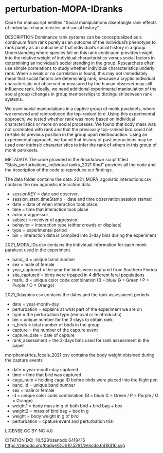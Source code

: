# perturbation-MOPA-IDranks

Code for manuscript entitled "Social manipulations disentangle rank effects of individual characteristics and social history"

DESCRIPTION
Dominance rank systems can be conceptualized as a continuum from rank purely as an outcome of the individual’s phenotype to rank purely as an outcome of that individual’s social history in a group. Understanding where species fall on this rank continuum provides insight into the relative weight of individual characteristics versus social factors in determining an individual’s social standing in the group. Researchers often use simple correlations to study whether individual characteristics underly rank. When a weak or no correlation is found, this may not immediately mean that social factors are determining rank, because a cryptic individual characteristic not observed or measured by the human observer may still influence rank. Ideally, we need additional experimental manipulation of the social group (changes in group membership) to distinguish between rank systems. 

We used social manipulations in a captive group of monk parakeets, where we removed and reintroduced the top-ranked bird. Using this experimental approach, we tested whether rank was more based on individual characteristics or more on social processes. We found that body mass was not correlated with rank and that the previously top-ranked bird could not re-take its previous position in the group upon reintroduction. Using an experimental approach, we found that history of past interactions may be used over intrinsic characteristics to infer the rank of others in this group of monk parakeets. 

METADATA
The code provided in the Rmarkdown script titled "Stats_perturbations_individual ranks_2021.Rmd" provides all the code and the description of the code to reproduce our findings. 

The data folder contains the data. 
2021_MOPA_agonistic interactions.csv contains the raw agonistic interaction data. 
  - sessionKEY = date and observer, 
  - session_start_timeStamp = date and time observation session started	
  - date = date of when interaction took place, 
  - time = time that interaction took place
  - actor = aggressor	
  - subject = receiver of aggression 	
  - behavior = interaction type (either crowds or displace)	
  - type = experimental period
  - bin = interaction data is compiled into 3-day bins during the experiment

2021_MOPA_IDs.csv contains the individual information for each monk parakeet used in the experiment. 
  - band_id = unique band number 
  - sex = male of female
  - year_captured	= the year the birds were captured from Southern Florida
  - site_captured	= birds were trpaped in 4 different feral populations 
  - mark_id = unique color code combination (B = blue/ G = Green / P = Purple / O = Orange)

2021_3daybins.csv contains the dates and the rank assessment periods
  - date = year-month-day
  - perturbation = explains at what part of the experiment we are on
  - type = the perturbation type (removal or reintroductio)
  - bin = unique number for the 3-days to obtain rank
  - n_birds = total number of birds in the group
  - capture = the number of the capture event
  - capture_date = date of capture
  - rank_assessment = the 3-days bins used for rank assessment in the paper

morphometrics_focals_2021.csv contains the body weight obtained during the capture events
  - date = year-month-day captured
  - time = time that bird was captured
  - cage_num	= holding cage ID before birds were placed into the flight pen
  - band_id = unique band number 
  - sex = male or female
  - id =  unique color code combination (B = blue/ G = Green / P = Purple / O = Orange)
  - weight1	= body mass in g of both bird + bird bag + box
  - weight2	= mass of bird bag + box in g
  - weight = body weight in g of bird
  - perturbation = cpature event and perturbation trial
 

LICENSE
CC BY-NC 4.0

CITATION
DOI: 10.5281/zenodo.6418416
https://zenodo.org/badge/DOI/10.5281/zenodo.6418416.svg

